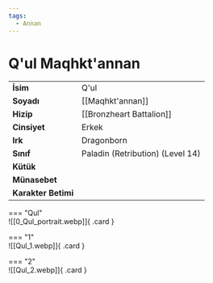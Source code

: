 ```yaml
---
tags:
  - Annan
---  
```

# Q'ul Maqhkt'annan  
  
<div class="grid" markdown>  
  
|  |  |  
|---|---|  
| **İsim** | Q'ul |  
| **Soyadı** | [[Maqhkt'annan]] |  
| **Hizip** | [[Bronzheart Battalion]] |  
| **Cinsiyet** | Erkek |  
| **Irk** | Dragonborn |  
| **Sınıf** | Paladin (Retribution) (Level 14) |  
| **Kütük** |  |  
| **Münasebet** |  |  
| **Karakter Betimi** |  |  
  
  
=== "Qul"  
	![[0_Qul_portrait.webp]]{ .card }  
  
=== "1"  
	![[Qul_1.webp]]{ .card }  
  
=== "2"  
	![[Qul_2.webp]]{ .card }  
  
</div>